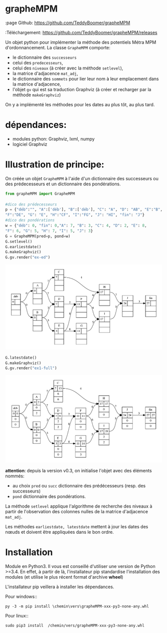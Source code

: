 grapheMPM
=========
:page Github: https://github.com/TeddyBoomer/grapheMPM

:Téléchargement: https://github.com/TeddyBoomer/grapheMPM/releases

Un objet python pour implémenter la méthode des potentiels Métra MPM
d'ordonnancement.
La classe `GrapheMPM` comporte:

* le dictionnaire des `successeurs`
* celui des `predecesseurs`,
* celui des `niveaux` (à créer avec la méthode `setlevel`),
* la matrice d'adjacence `mat_adj`,
* le dictionnaire des `sommets` pour lier leur nom à leur emplacement dans la matrice d'adjacence,
* l'objet `gv` qui est sa traduction Graphviz (à créer et recharger par la méthode `makeGraphviz`)

On y a implémenté les méthodes pour les dates au plus tôt, au plus tard.
 
dépendances:
============

* modules python: Graphviz, lxml, numpy
* logiciel Graphviz

Illustration de principe:
=========================
On créée un objet `GrapheMPM` à l'aide d'un dictionnaire des successeurs ou des prédecesseurs et un dictionnaire des pondérations.

```python
from grapheMPM import GrapheMPM

#dico des prédecesseurs
p = {"déb":"", "A":['déb'], "B":['déb'], "C": "A", "D": "AB", "E":"B",
"F":"DE", "G": "E", "H":"CF", "I":"FG", "J": "HI", "fin": "J"}
#dico des pondérations
w = {"déb": 0, "fin": 0,"A": 7, "B": 3, "C": 4, "D": 2, "E": 8,
"F": 6, "G": 5, "H": 7, "I": 5, "J": 3}
G = GrapheMPM(pred=p, pond=w)
G.setlevel()
G.earliestdate()
G.makeGraphviz()
G.gv.render("ex-ed")
```
<img src="ex-ed.png" width="500">

```python
G.latestdate()
G.makeGraphviz()
G.gv.render("ex1-full")
```
<img src="ex-full.png" width="500">

**attention**: depuis la version v0.3, on initialise l'objet avec des éléments
nommés:

* au choix `pred` ou `succ` dictionnaire des prédécesseurs (resp. des successeurs)
* `pond` dictionnaire des pondérations.

La méthode `setlevel` applique l'algorithme de recherche des niveaux à partir
de l'observation des colonnes nulles de la matrice d'adjacence `mat_adj`.

Les méthodes `earliestdate, latestdate` mettent à jour les dates des nœuds et
doivent être appliquées dans le bon ordre.

Installation
============

Module en Python3. Il vous est conseillé d'utiliser une
version de Python >=3.4. En effet, à partir de là, l'installateur pip
standardise l'installation des modules (et utilise le plus récent format
d'archive **wheel**)

L'installateur pip veillera à installer les dépendances.

Pour windows::

```
py -3 -m pip install \chemin\vers\grapheMPM-xxx-py3-none-any.whl
```

Pour linux::

```
sudo pip3 install  /chemin/vers/grapheMPM-xxx-py3-none-any.whl
```
